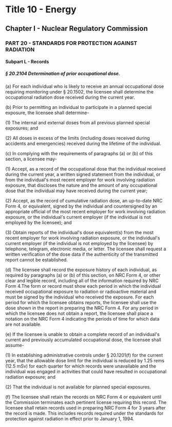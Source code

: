 
# Title 10 - Energy
## Chapter I - Nuclear Regulatory Commission
### PART 20 - STANDARDS FOR PROTECTION AGAINST RADIATION
#### Subpart L - Records
##### § 20.2104 Determination of prior occupational dose.

(a) For each individual who is likely to receive an annual occupational dose requiring monitoring under § 20.1502, the licensee shall determine the occupational radiation dose received during the current year.

(b) Prior to permitting an individual to participate in a planned special exposure, the licensee shall determine-

(1) The internal and external doses from all previous planned special exposures; and

(2) All doses in excess of the limits (including doses received during accidents and emergencies) received during the lifetime of the individual.

(c) In complying with the requirements of paragraphs (a) or (b) of this section, a licensee may-

(1) Accept, as a record of the occupational dose that the individual received during the current year, a written signed statement from the individual, or from the individual's most recent employer for work involving radiation exposure, that discloses the nature and the amount of any occupational dose that the individual may have received during the current year;

(2) Accept, as the record of cumulative radiation dose, an up-to-date NRC Form 4, or equivalent, signed by the individual and countersigned by an appropriate official of the most recent employer for work involving radiation exposure, or the individual's current employer (if the individual is not employed by the licensee); and

(3) Obtain reports of the individual's dose equivalent(s) from the most recent employer for work involving radiation exposure, or the individual's current employer (if the individual is not employed by the licensee) by telephone, telegram, electronic media, or letter. The licensee shall request a written verification of the dose data if the authenticity of the transmitted report cannot be established.

(d) The licensee shall record the exposure history of each individual, as required by paragraphs (a) or (b) of this section, on NRC Form 4, or other clear and legible record, including all of the information required by NRC Form 4.The form or record must show each period in which the individual received occupational exposure to radiation or radioactive material and must be signed by the individual who received the exposure. For each period for which the licensee obtains reports, the licensee shall use the dose shown in the report in preparing the NRC Form 4. For any period in which the licensee does not obtain a report, the licensee shall place a notation on the NRC Form 4 indicating the periods of time for which data are not available.

(e) If the licensee is unable to obtain a complete record of an individual's current and previously accumulated occupational dose, the licensee shall assume-

(1) In establishing administrative controls under § 20.1201(f) for the current year, that the allowable dose limit for the individual is reduced by 1.25 rems (12.5 mSv) for each quarter for which records were unavailable and the individual was engaged in activities that could have resulted in occupational radiation exposure; and

(2) That the individual is not available for planned special exposures.

(f) The licensee shall retain the records on NRC Form 4 or equivalent until the Commission terminates each pertinent license requiring this record. The licensee shall retain records used in preparing NRC Form 4 for 3 years after the record is made. This includes records required under the standards for protection against radiation in effect prior to January 1, 1994.

